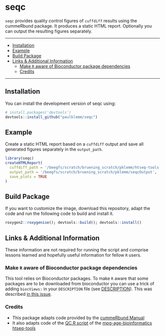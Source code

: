 # seqc

`seqc` provides quality control figures of `cuffdiff` results using the cummeRbund package. It produces a static HTML report. Optionally you can output the resulting figures separately.

---

<!-- TOC depthFrom:2 -->

* [Installation](#installation)
* [Example](#example)
* [Build Package](#build-package)
* [Links & Additional Information](#links--additional-information)
  * [Make `R` aware of Bioconductor package dependencies](#make-r-aware-of-bioconductor-package-dependencies)
  * [Credits](#credits)

<!-- /TOC -->

---

## Installation

You can install the development version of seqc using:

```r
# install.packages('devtools')
devtools::install_github("paulklemm/seqc")
```

## Example

Create a static HTML report based on a `cuffdiff` output and save all generated figures separately in the `output_path`.

```r
library(seqc)
createHTMLReport(
  cuffdiff_path = '/beegfs/scratch/bruening_scratch/pklemm/htseq-tools-test/cuffdiff_output/TuUp',
  output_path = '/beegfs/scratch/bruening_scratch/pklemm/seqcOutput',
  save_plots = TRUE
)
```

## Build Package

If you want to customize the image, download this repository, adapt the code and run the following code to build and install it.

```r
roxygen2::roxygenise(); devtools::build(); devtools::install()
```

## Links & Additional Information

These information are not required for running the script and comprise lessons learned and hopefully useful information for fellow `R` users.

### Make `R` aware of Bioconductor package dependencies

This tool relies on Bioconductor packages. To make `R` aware that some packages are to be downloaded from bioconductor you can use a trick of adding `biocViews:` in your `DESCRIPTION` file (see [DESCRIPTION](https://github.com/paulklemm/seqc/blob/master/DESCRIPTION)). This was described [in this issue](https://github.com/r-lib/devtools/issues/700).

### Credits

* This package adapts code provided by the [cummeRbund Manual](https://www.bioconductor.org/packages/3.7/bioc/vignettes/cummeRbund/inst/doc/cummeRbund-manual.pdf)
* It also adapts code of the [QC.R script](https://github.com/mpg-age-bioinformatics/htseq-tools/blob/master/QC.R) of the [mpg-age-bioinformatics htseq-tools](https://github.com/mpg-age-bioinformatics/htseq-tools)

